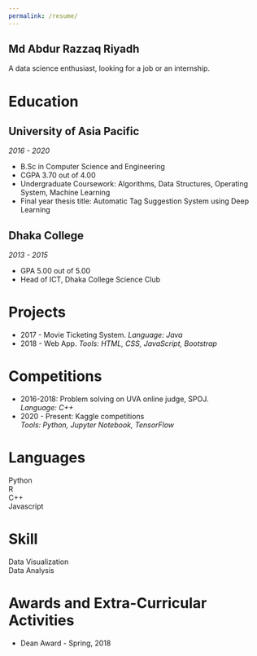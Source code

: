 ```yaml
---
permalink: /resume/
---
```


## Md Abdur Razzaq Riyadh
A data science enthusiast, looking for a job or an internship.
# Education 
##  University of Asia Pacific
*2016 - 2020*
* B.Sc in Computer Science and Engineering
* CGPA 3.70 out of 4.00
* Undergraduate Coursework: Algorithms, Data Structures, Operating System, Machine Learning
* Final year thesis title: Automatic Tag Suggestion System using Deep Learning
## Dhaka College
*2013 - 2015*
* GPA 5.00 out of 5.00
* Head of ICT, Dhaka College Science Club

# Projects
* 2017 - Movie Ticketing System. *Language: Java*
* 2018 - Web App. *Tools: HTML, CSS, JavaScript, Bootstrap*

# Competitions
* 2016-2018: Problem solving on UVA online judge, SPOJ.\
  *Language: C++*
* 2020 - Present: Kaggle competitions\
  *Tools: Python, Jupyter Notebook, TensorFlow*

# Languages
Python\
R\
C++\
Javascript

# Skill
Data Visualization\
Data Analysis
# Awards and Extra-Curricular Activities
* Dean Award - Spring, 2018
  
